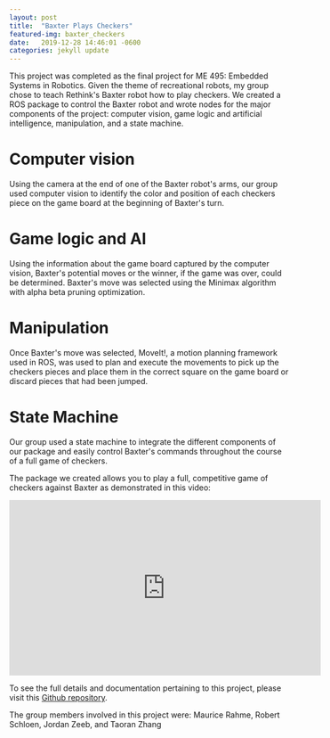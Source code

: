 ```yaml
---
layout: post
title:  "Baxter Plays Checkers"
featured-img: baxter_checkers
date:   2019-12-28 14:46:01 -0600
categories: jekyll update
---
```


This project was completed as the final project for ME 495: Embedded Systems in Robotics. Given the theme of recreational robots, my group chose to teach Rethink's Baxter robot how to play checkers. We created a ROS package to control the Baxter robot and wrote nodes for the major components of the project: computer vision, game logic and artificial intelligence, manipulation, and a state machine.


# Computer vision
Using the camera at the end of one of the Baxter robot's arms, our group used computer vision to identify the color and position of each checkers piece on the game board at the beginning of Baxter's turn.


# Game logic and AI
Using the information about the game board captured by the computer vision, Baxter's potential moves or the winner, if the game was over, could be determined. Baxter's move was selected using the Minimax algorithm with alpha beta pruning optimization.


# Manipulation
Once Baxter's move was selected, MoveIt!, a motion planning framework used in ROS, was used to plan and execute the movements to pick up the checkers pieces and place them in the correct square on the game board or discard pieces that had been jumped.


# State Machine
Our group used a state machine to integrate the different components of our package and easily control Baxter's commands throughout the course of a full game of checkers.



The package we created allows you to play a full, competitive game of checkers against Baxter as demonstrated in this video:
<iframe width="560" height="315" src="https://www.youtube.com/embed/6ZOXy3TKYeM" frameborder="0" allow="accelerometer; autoplay; encrypted-media; gyroscope; picture-in-picture"> </iframe>

To see the full details and documentation pertaining to this project, please visit this [Github repository](https://github.com/rschloen/final-project-checkers).

The group members involved in this project were: Maurice Rahme, Robert Schloen, Jordan Zeeb, and Taoran Zhang
